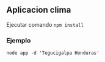 ## Aplicacion clima

Ejecutar comando ``` npm install ```

### Ejemplo
```node app -d 'Tegucigalpa Honduras'```